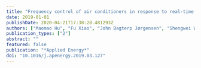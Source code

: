 ```yaml
---
title: "Frequency control of air conditioners in response to real-time dynamic electricity prices in smart grids"
date: 2019-01-01
publishDate: 2020-04-21T17:38:28.481293Z
authors: ["Maomao Hu", "Fu Xiao", "John Bagterp Jørgensen", "Shengwei Wang"]
publication_types: ["2"]
abstract: ""
featured: false
publication: "*Applied Energy*"
doi: "10.1016/j.apenergy.2019.03.127"
---
```


